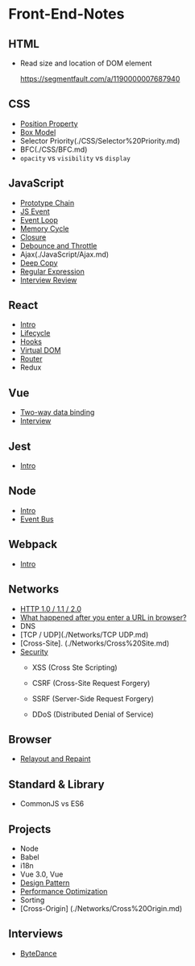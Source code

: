 # Front-End-Notes

## HTML

* Read size and location of DOM element

  https://segmentfault.com/a/1190000007687940

## CSS

* [Position Property](./CSS/CSS%20Position%20Property.md)
* [Box Model](./CSS/Box%20Model.md)
* Selector Priority(./CSS/Selector%20Priority.md)
* BFC(./CSS/BFC.md)
* `opacity` vs `visibility` vs `display`

## JavaScript
* [Prototype Chain](./JavaScript/Prototype%20Chain.md)
* [JS Event](./JavaScript/JavaScript%20Event.md)
* [Event Loop](./JavaScript/EventLoop.md)
* [Memory Cycle](./JavaScript/JavaScript%20Memory%20Cycle.md)
* [Closure](./JavaScript/Closure.md)
* [Debounce and Throttle](./JavaScript/Debounce%20and%20Throttle.md)
* Ajax(./JavaScript/Ajax.md)
* [Deep Copy](./JavaScript/Deep%20Copy.md)
* [Regular Expression](./JavaScript/Regexp.md)
* [Interview Review](./JavaScript/Interview%20Problems.md)

## React
* [Intro](./React/React%20Bootcamp.md)
* [Lifecycle](./React/React%20Component%20Lifecycle.md)
* [Hooks](./React/React%20Hooks.md)
* [Virtual DOM](./React/Virtual%20DOM.md)
* [Router](./React/React%20Router.md)
* Redux

## Vue

* [Two-way data binding](./Vue/Two%20way%20Data%20Binding.md)
* [Interview](./Vue/Interview.md)

## Jest

* [Intro](./Jest/Jest%20from%20scratch.md)

## Node

* [Intro](./Node/Node%20bootcamp.md)
* [Event Bus](./Node/Event%20Bus.md)

## Webpack

* [Intro](./Webpack/Webpack%20Intro.md)

## Networks

* [HTTP 1.0 / 1.1 / 2.0](./Networks/HTTP-version.md)
* [What happened after you enter a URL in browser?](./Networks/Web%20Request.md)
* DNS
* [TCP / UDP](./Networks/TCP UDP.md)
* [Cross-Site].  (./Networks/Cross%20Site.md)
* [Security](./Networks/Security.md)
  * XSS (Cross Ste Scripting)

  * CSRF (Cross-Site Request Forgery)

  * SSRF (Server-Side Request Forgery)

  * DDoS (Distributed Denial of Service)

## Browser

* [Relayout and Repaint](./Browser/Reflow%20Repaint.md)

## Standard & Library

* CommonJS vs ES6

## Projects

* Node
* Babel
* i18n
* Vue 3.0, Vue 
* [Design Pattern](./Design%20Pattern.md)
* [Performance Optimization](./Performance%20Optimization.md)
* Sorting
* [Cross-Origin] (./Networks/Cross%20Origin.md)

## Interviews

* [ByteDance](./Interview/ByteDance.md)

